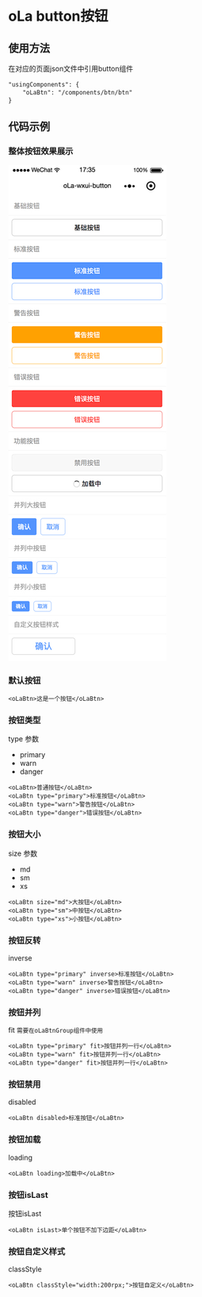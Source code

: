 # oLa button按钮

## 使用方法
在对应的页面json文件中引用button组件
```
"usingComponents": {
    "oLaBtn": "/components/btn/btn"
}
```
## 代码示例
### 整体按钮效果展示
![button-all](https://github.com/wawow/olapic/raw/master/button/button-all.jpg)
### 默认按钮
```
<oLaBtn>这是一个按钮</oLaBtn>
```
### 按钮类型
type 参数
* primary
* warn
* danger
```
<oLaBtn>普通按钮</oLaBtn>
<oLaBtn type="primary">标准按钮</oLaBtn>
<oLaBtn type="warn">警告按钮</oLaBtn>
<oLaBtn type="danger">错误按钮</oLaBtn>
```

### 按钮大小
size 参数
* md
* sm
* xs
```
<oLaBtn size="md">大按钮</oLaBtn>
<oLaBtn type="sm">中按钮</oLaBtn>
<oLaBtn type="xs">小按钮</oLaBtn>
```

### 按钮反转
inverse
```
<oLaBtn type="primary" inverse>标准按钮</oLaBtn>
<oLaBtn type="warn" inverse>警告按钮</oLaBtn>
<oLaBtn type="danger" inverse>错误按钮</oLaBtn>
```
### 按钮并列
fit
`需要在oLaBtnGroup组件中使用`
```
<oLaBtn type="primary" fit>按钮并列一行</oLaBtn>
<oLaBtn type="warn" fit>按钮并列一行</oLaBtn>
<oLaBtn type="danger" fit>按钮并列一行</oLaBtn>
```

### 按钮禁用
disabled
```
<oLaBtn disabled>标准按钮</oLaBtn>
```

### 按钮加载
loading
```
<oLaBtn loading>加载中</oLaBtn>
```

### 按钮isLast
按钮isLast
```
<oLaBtn isLast>单个按钮不加下边距</oLaBtn>
```

### 按钮自定义样式
classStyle
```
<oLaBtn classStyle="width:200rpx;">按钮自定义</oLaBtn>
```
